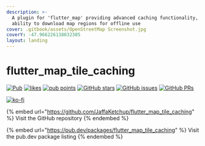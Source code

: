 ```yaml
---
description: >-
  A plugin for 'flutter_map' providing advanced caching functionality, with
  ability to download map regions for offline use
cover: .gitbook/assets/OpenStreetMap Screenshot.jpg
coverY: -47.966226138032305
layout: landing
---
```


# flutter\_map\_tile\_caching

[![Pub](https://camo.githubusercontent.com/5d55ce561ca77d5138fb8b7cea8fda63e30a5ef100928a6baaa4cf4107d5fe11/68747470733a2f2f696d672e736869656c64732e696f2f7075622f762f666c75747465725f6d61705f74696c655f63616368696e672e737667)](https://pub.dev/packages/flutter\_map\_tile\_caching) [![likes](https://camo.githubusercontent.com/99cff0deca272d4650ca9dbbec5ebbb3e03e5ff1d3c62a594c94ab689370fc1f/68747470733a2f2f6261646765732e6261722f666c75747465725f6d61705f74696c655f63616368696e672f6c696b6573)](https://pub.dev/packages/flutter\_map\_tile\_caching/score) [![pub points](https://camo.githubusercontent.com/8aa1919b7ae7d9b1ec23713f08abc0dec6122561d2c417d399bf9d0389f43a24/68747470733a2f2f6261646765732e6261722f666c75747465725f6d61705f74696c655f63616368696e672f707562253230706f696e7473)](https://pub.dev/packages/flutter\_map\_tile\_caching/score)      [![GitHub stars](https://camo.githubusercontent.com/1b70aa5f1edce98247aea6c52addd7f6abfbb780f4c967fc2fb787687c88e01a/68747470733a2f2f696d672e736869656c64732e696f2f6769746875622f73746172732f4a616666614b6574636875702f666c75747465725f6d61705f74696c655f63616368696e672e7376673f6c6162656c3d5374617273)](https://github.com/JaffaKetchup/flutter\_map\_tile\_caching/stargazers/) [![GitHub issues](https://camo.githubusercontent.com/d64e0e0d2a1d2921b4b697e7d23488c38e47132f2957436141c2bcbf742cd40f/68747470733a2f2f696d672e736869656c64732e696f2f6769746875622f6973737565732f4a616666614b6574636875702f666c75747465725f6d61705f74696c655f63616368696e672e7376673f6c6162656c3d497373756573)](https://github.com/JaffaKetchup/flutter\_map\_tile\_caching/issues/) [![GitHub PRs](https://camo.githubusercontent.com/091d49c5807d3fa7cb445f4f90c2fd58a369375aa8a13d76cfe7885dce5f0daa/68747470733a2f2f696d672e736869656c64732e696f2f6769746875622f6973737565732d70722f4a616666614b6574636875702f666c75747465725f6d61705f74696c655f63616368696e672e7376673f6c6162656c3d50756c6c2532305265717565737473)](https://github.com/JaffaKetchup/flutter\_map\_tile\_caching/pulls/)

[![ko-fi](https://camo.githubusercontent.com/cd07f1a5d90e454e7bbf69d22ebe4cdbd3a0b3dcf56ba0b6c2495a8e99c776be/68747470733a2f2f6b6f2d66692e636f6d2f696d672f676974687562627574746f6e5f736d2e737667)](https://ko-fi.com/N4N151INN)

{% embed url="https://github.com/JaffaKetchup/flutter_map_tile_caching" %}
Visit the GitHub repository
{% endembed %}

{% embed url="https://pub.dev/packages/flutter_map_tile_caching" %}
Visit the pub.dev package listing
{% endembed %}
